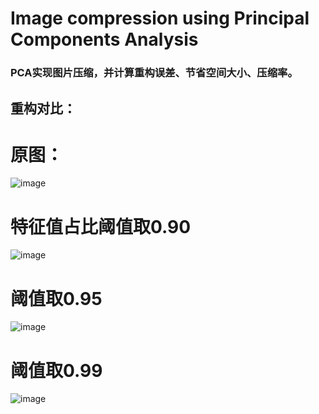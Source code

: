 # Image compression using Principal Components Analysis
### PCA实现图片压缩，并计算重构误差、节省空间大小、压缩率。

## 重构对比：
# 原图：
 ![image](https://github.com/jadenyin/ImageCompression/edit/main/airplane/airplane31.tif)
# 特征值占比阈值取0.90
 ![image](https://github.com/jadenyin/ImageCompression/edit/main/01.jpg)
# 阈值取0.95
 ![image](https://github.com/jadenyin/ImageCompression/edit/main/02.jpg)
# 阈值取0.99
 ![image](https://github.com/jadenyin/ImageCompression/edit/main/03.jpg)
